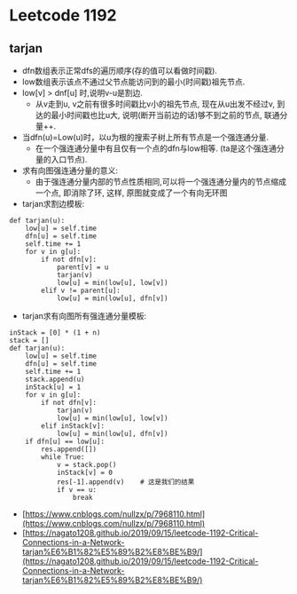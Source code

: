 # Leetcode 1192
## tarjan
- dfn数组表示正常dfs的遍历顺序(存的值可以看做时间戳).
- low数组表示该点不通过父节点能访问到的最小(时间戳)祖先节点.
- low[v] > dnf[u] 时,说明v-u是割边.
	- 从v走到u, v之前有很多时间戳比v小的祖先节点, 现在从u出发不经过v, 到达的最小时间戳也比u大, 说明(断开当前边的话)够不到之前的节点, 联通分量++.
- 当dfn(u)=Low(u)时，以u为根的搜索子树上所有节点是一个强连通分量. 
	- 在一个强连通分量中有且仅有一个点的dfn与low相等. (ta是这个强连通分量的入口节点).
- 求有向图强连通分量的意义: 
	- 由于强连通分量内部的节点性质相同,可以将一个强连通分量内的节点缩成一个点, 即消除了环, 这样, 原图就变成了一个有向无环图
- tarjan求割边模板:
```python3
def tarjan(u):
    low[u] = self.time
    dfn[u] = self.time
    self.time += 1
    for v in g[u]:
        if not dfn[v]:
            parent[v] = u
            tarjan(v)
            low[u] = min(low[u], low[v])
        elif v != parent[u]:
            low[u] = min(low[u], dfn[v])
```
- tarjan求有向图所有强连通分量模板:
```python3
inStack = [0] * (1 + n)
stack = []
def tarjan(u):
    low[u] = self.time
    dfn[u] = self.time
    self.time += 1
    stack.append(u)
    inStack[u] = 1
    for v in g[u]:
        if not dfn[v]:
            tarjan(v)
            low[u] = min(low[u], low[v])  
        elif inStack[v]: 
            low[u] = min(low[u], dfn[v])
    if dfn[u] == low[u]:
        res.append([])
        while True:
            v = stack.pop()
            inStack[v] = 0
            res[-1].append(v)    # 这是我们的结果
            if v == u:
                break
```
- [https://www.cnblogs.com/nullzx/p/7968110.html](https://www.cnblogs.com/nullzx/p/7968110.html)
- [https://nagato1208.github.io/2019/09/15/leetcode-1192-Critical-Connections-in-a-Network-tarjan%E6%B1%82%E5%89%B2%E8%BE%B9/](https://nagato1208.github.io/2019/09/15/leetcode-1192-Critical-Connections-in-a-Network-tarjan%E6%B1%82%E5%89%B2%E8%BE%B9/)